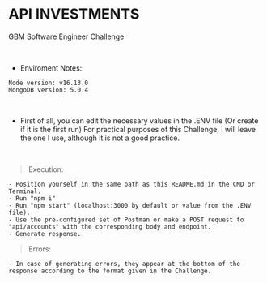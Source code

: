 # API INVESTMENTS
GBM Software Engineer Challenge

<br>

-  Enviroment Notes: 
```
Node version: v16.13.0
MongoDB version: 5.0.4
```

<br>

- First of all, you can edit the necessary values in the .ENV file (Or create if it is the first run) For practical purposes of this Challenge, I will leave the one I use, although it is not a good practice.

<br>

> Execution:
```
- Position yourself in the same path as this README.md in the CMD or Terminal.
- Run "npm i"
- Run "npm start" (localhost:3000 by default or value from the .ENV file).
- Use the pre-configured set of Postman or make a POST request to "api/accounts" with the corresponding body and endpoint.
- Generate response.
```

> Errors:
```
- In case of generating errors, they appear at the bottom of the response according to the format given in the Challenge.
```
